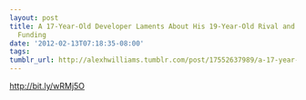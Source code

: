 ```yaml
---
layout: post
title: A 17-Year-Old Developer Laments About His 19-Year-Old Rival and His $1.1 Million
  Funding
date: '2012-02-13T07:18:35-08:00'
tags: 
tumblr_url: http://alexhwilliams.tumblr.com/post/17552637989/a-17-year-old-developer-laments-about-his-19-year-old
---
```

<p><a href="http://bit.ly/wRMj5O">http://bit.ly/wRMj5O</a></p>
